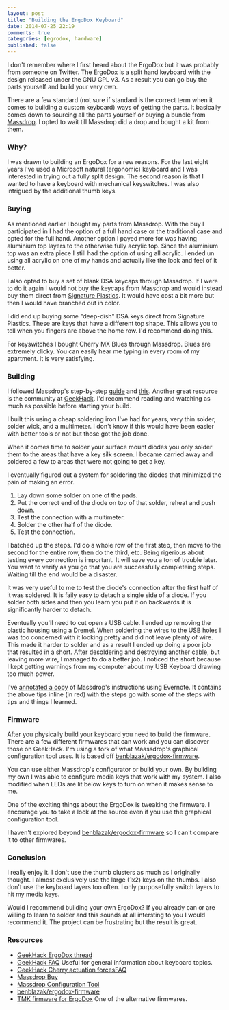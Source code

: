 ```yaml
---
layout: post
title: "Building the ErgoDox Keyboard"
date: 2014-07-25 22:19
comments: true
categories: [egrodox, hardware]
published: false
---
```


I don't remember where I first heard about the ErgoDox but it was
probably from someone on Twitter. The [ErgoDox]() is a split hand keyboard
with the design released under the GNU GPL v3. As a result you can go
buy the parts yourself and build your very own.

There are a few standard (not sure if standard is the correct term
when it comes to building a custom keyboard) ways of getting the
parts. It basically comes down to sourcing all the parts yourself or
buying a bundle from [Massdrop](https://www.massdrop.com/buy/ergodox).
I opted to wait till Massdrop did a drop and bought a kit from them.

### Why? ###

I was drawn to building an ErgoDox for a rew reasons. For the
last eight years I've used a Microsoft natural (ergonomic) keyboard
and I was interested in trying out a fully split design. The second
reason is that I wanted to have a keyboard with mechanical
keyswitches. I was also intrigued by the additional thumb keys.

### Buying ###

As mentioned earlier I bought my parts from Massdrop. With the buy I
participated in I had the option of a full hand case or the
traditional case and opted for the full hand. Another option I payed
more for was having aluminium top layers to the otherwise fully
acrylic top. Since the aluminium top was an extra piece I still had
the option of using all acrylic. I ended un using all acrylic on one
of my hands and actually like the look and feel of it better.

I also opted to buy a set of blank DSA keycaps through Massdrop. If I
were to do it again I would not buy the keycaps from Massdrop and
would instead buy them direct from
[Signature Plastics](http://www.keycapsdirect.com/). It would have
cost a bit more but then I would have branched out in color.

I did end up buying some "deep-dish" DSA keys direct from Signature
Plastics. These are keys that have a different top shape. This allows
you to tell when you fingers are above the home row. I'd recommend
doing this.

For keyswitches I bought Cherry MX Blues through Massdrop. Blues are
extremely clicky. You can easily hear me typing in every room of my
apartment. It is very satisfying.

### Building ###

I followed Massdrop's step-by-step
[guide](https://www.massdrop.com/ext/ergodox/assembly.php) and
[this](https://www.youtube.com/watch?v=x1irVrAl3Ts). Another great
resource is the community at
[GeekHack](http://geekhack.org/index.php?topic=22780.0). I'd recommend
reading and watching as much as possible before starting your build.

I built this using a cheap soldering iron I've had for years, very
thin solder, solder wick, and a multimeter. I don't know if this would have been
easier with better tools or not but those got the job done.

When it comes time to solder your surface mount diodes you only solder
them to the areas that have a key silk screen. I became carried away
and soldered a few to areas that were not going to get a key.

I eventually figured out a system for soldering the diodes that
minimized the pain of making an error.

1. Lay down some solder on one of the pads.
1. Put the correct end of the diode on top of that solder, reheat and
   push down.
1. Test the connection with a multimeter.
1. Solder the other half of the diode.
1. Test the connection.

I batched up the steps. I'd do a whole row of the first step, then
move to the second for the entire row, then do the third, etc. Being
rigerious about testing every connection is important. It will save
you a ton of trouble later. You want to verify as you go that you are
successfully completeing steps. Waiting till the end would be a
disaster.

It was very useful to me to test the diode's connection after the
first half of it was soldered. It is faily easy to detach a single
side of a diode. If you solder both sides and then you learn you put
it on backwards it is significantly harder to detach.

Eventually you'll need to cut open a USB cable. I ended up removing
the plastic housing using a Dremel. When soldering the wires to the
USB holes I was too concerned with it looking pretty and did not leave
plenty of wire. This made it harder to solder and as a result I ended
up doing a poor job that resulted in a short. After desoldering and
destroying another cable, but leaving more wire, I managed to do a
better job. I noticed the short because I kept getting warnings from
my computer about my USB Keyboard drawing too much power.

I've
[annotated a copy](https://www.evernote.com/shard/s68/nl/7741043/4f51c3b2-b50b-47d3-8219-ea155cf5fef5/)
of Massdrop's instructions using Evernote. It contains the above tips
inline (in red) with the steps go with.some of the steps with tips and
things I learned.

### Firmware ###

After you physically build your keyboard you need to build the
firmware. There are a few different firmwares that can work and you
can discover those on GeekHack. I'm using a fork of what Maassdrop's
graphical configuration tool uses. It is based off
[benblazak/ergodox-firmware](https://github.com/benblazak/ergodox-firmware).

You can use either Massdrop's configurator or build your own. By
building my own I was able to configure media keys that work with my
system. I also modified when LEDs are lit below keys to turn on when
it makes sense to me.

One of the exciting things about the ErgoDox is tweaking the firmware.
I encourage you to take a look at the source even if you use the
graphical configuration tool.

I haven't explored beyond
[benblazak/ergodox-firmware](https://github.com/benblazak/ergodox-firmware)
so I can't compare it to other firmwares.

### Conclusion ###

I really enjoy it. I don't use the thumb clusters as much as I
originally thought. I almost exclusively use the large (1x2) keys on
the thumbs. I also don't use the keyboard layers too often. I only
purposefully switch layers to hit my media keys.

Would I recommend building your own ErgoDox? If you already can or are
willing to learn to solder and this sounds at all intersting to you I
would recommend it. The project can be frustrating but the result is
great.


### Resources ###

- [GeekHack ErgoDox thread](http://geekhack.org/index.php?topic=22780.0)
- [GeekHack FAQ](http://geekhack.org/index.php?topic=40501.0)
  Useful for general information about keyboard topics.
- [GeekHack Cherry actuation forcesFAQ](http://geekhack.org/index.php?topic=40501.0#post_DD)
- [Massdrop Buy](https://www.massdrop.com/buy/ergodox)
- [Massdrop Configuration Tool](https://www.massdrop.com/ext/ergodox)
- [benblazak/ergodox-firmware](https://github.com/benblazak/ergodox-firmware)
- [TMK firmware for ErgoDox](http://geekhack.org/index.php?topic=48106.0)
  One of the alternative firmwares.
